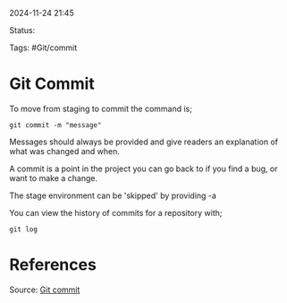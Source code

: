 2024-11-24 21:45

Status:

Tags: #Git/commit 

# Git Commit

To move from staging to commit the command is;

```
git commit -m "message"
```
Messages should always be provided and give readers an explanation of what was changed and when. 

A commit is a point in the project you can go back to if you find a bug, or want to make a change.

The stage environment can be 'skipped' by providing -a 

You can view the history of commits for a repository with;
```
git log
```
# References
Source: [Git commit](https://www.w3schools.com/git/git_commit.asp?remote=github)